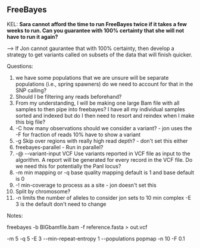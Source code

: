 ## FreeBayes

KEL: **Sara cannot afford the time to run FreeBayes twice if it takes a few weeks to run. Can you guarantee with 100% certainty that she will not have to run it again?**

--> If Jon cannot gaurantee that with 100% certainty, then develop a strategy to get variants called on subsets of the data that will finish quicker.

Questions: 
1) we have some populations that we are unsure will be separate populations (i.e., spring spawners) do we need to account for that in the SNP calling?
2) Should I be filtering any reads beforehand?
3) From my understanding, I will be making one large Bam file with all samples to then pipe into freebayes? I have all my individual samples sorted and indexed but do I then need to resort and reindex when I make this big file? 
4) -C how many observations should we consider a variant? - jon uses the -F for fraction of reads 10% have to show a variant
5) -g Skip over regions with really high read depth? - don't set this either
6) freebayes-parallel - Run in parallel?
7) -@ --variant-input VCF Use variants reported in VCF file as input to the algorithm. A report will be generated for every record in the VCF file. Do we need this for potentially the PanI locus?
8) -m min mapping or -q base quality mapping default is 1 and base default is 0
9) -! min-coverage to process as a site - jon doesn't set this
10) Split by chromosome?
11) -n limits the number of alleles to consider jon sets to 10
min complex -E 3 is the default don't need to change

Notes:

freebayes -b BIGbamfile.bam -f reference.fasta > out.vcf

-m 5 -q 5 -E 3 --min-repeat-entropy 1 --populations popmap -n 10 -F 0.1